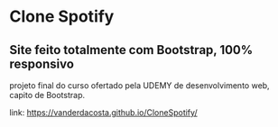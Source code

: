 # Clone Spotify

## Site feito totalmente com Bootstrap, 100% responsivo

projeto final do curso ofertado pela UDEMY de desenvolvimento web, capito de Bootstrap.


link: https://vanderdacosta.github.io/CloneSpotify/